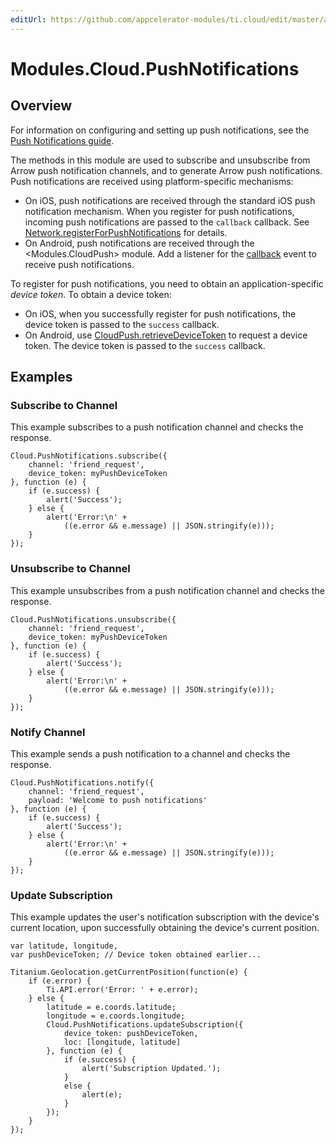 ```yaml
---
editUrl: https://github.com/appcelerator-modules/ti.cloud/edit/master/apidoc/PushNotifications/PushNotifications.yml
---
```

# Modules.Cloud.PushNotifications

<TypeHeader/>

## Overview

For information on configuring and setting up push notifications,
see the [Push Notifications guide](https://docs.appcelerator.com/platform/latest/#!/guide/Push_Notifications).

The methods in this module are used to subscribe and unsubscribe from Arrow push notification
channels, and to generate Arrow push notifications. Push notifications are received using
platform-specific mechanisms:

*   On iOS, push notifications are received through the standard iOS push notification
    mechanism. When you register for push notifications, incoming push notifications
    are passed to the `callback` callback. See
    [Network.registerForPushNotifications](Titanium.Network.registerForPushNotifications)
    for details.
*   On Android, push notifications are received through the <Modules.CloudPush> module.
    Add a listener for the [callback](Modules.CloudPush.callback) event to receive push notifications.

To register for push notifications, you need to obtain an application-specific _device
token_. To obtain a device token:

*   On iOS, when you successfully register for push notifications, the device token is 
    passed to the `success` callback.
*   On Android, use
    [CloudPush.retrieveDeviceToken](Modules.CloudPush.retrieveDeviceToken) to request
    a device token. The device token is passed to the `success` callback.

## Examples

### Subscribe to Channel

This example subscribes to a push notification channel and checks the response.

    Cloud.PushNotifications.subscribe({
        channel: 'friend_request',
        device_token: myPushDeviceToken
    }, function (e) {
        if (e.success) {
            alert('Success');
        } else {
            alert('Error:\n' +
                ((e.error && e.message) || JSON.stringify(e)));
        }
    });

### Unsubscribe to Channel

This example unsubscribes from a push notification channel and checks the response.

    Cloud.PushNotifications.unsubscribe({
        channel: 'friend_request',
        device_token: myPushDeviceToken
    }, function (e) {
        if (e.success) {
            alert('Success');
        } else {
            alert('Error:\n' +
                ((e.error && e.message) || JSON.stringify(e)));
        }
    });

### Notify Channel

This example sends a push notification to a channel and checks the response.

    Cloud.PushNotifications.notify({
        channel: 'friend_request',
        payload: 'Welcome to push notifications'
    }, function (e) {
        if (e.success) {
            alert('Success');
        } else {
            alert('Error:\n' +
                ((e.error && e.message) || JSON.stringify(e)));
        }
    });

### Update Subscription

This example updates the user's notification subscription with the device's current
location, upon successfully obtaining the device's current position.

    var latitude, longitude, 
    var pushDeviceToken; // Device token obtained earlier...

    Titanium.Geolocation.getCurrentPosition(function(e) {
        if (e.error) {
            Ti.API.error('Error: ' + e.error);
        } else {
            latitude = e.coords.latitude;
            longitude = e.coords.longitude;
            Cloud.PushNotifications.updateSubscription({
                device_token: pushDeviceToken,
                loc: [longitude, latitude]
            }, function (e) {
                if (e.success) {
                    alert('Subscription Updated.');
                }
                else {
                    alert(e);
                }
            });                        
        }
    });

<ApiDocs/>
